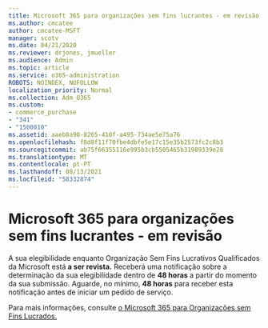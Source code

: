 ```yaml
---
title: Microsoft 365 para organizações sem fins lucrantes - em revisão
ms.author: cmcatee
author: cmcatee-MSFT
manager: scotv
ms.date: 04/21/2020
ms.reviewer: drjones, jmueller
ms.audience: Admin
ms.topic: article
ms.service: o365-administration
ROBOTS: NOINDEX, NOFOLLOW
localization_priority: Normal
ms.collection: Adm_O365
ms.custom:
- commerce_purchase
- "341"
- "1500010"
ms.assetid: aaeb8a90-8265-410f-a495-734ae5e75a76
ms.openlocfilehash: f8d8f11f70fbe4dbfe5e17c15e35b2573fc2c8b3
ms.sourcegitcommit: ab75f66355116e995b3cb5505465b31989339e28
ms.translationtype: MT
ms.contentlocale: pt-PT
ms.lasthandoff: 08/13/2021
ms.locfileid: "58332874"
---
```

# <a name="microsoft-365-for-nonprofits---under-review"></a>Microsoft 365 para organizações sem fins lucrantes - em revisão

A sua elegibilidade enquanto Organização Sem Fins Lucrativos Qualificados da Microsoft está **a ser revista.** Receberá uma notificação sobre a determinação da sua elegibilidade dentro de **48 horas** a partir do momento da sua submissão. Aguarde, no mínimo, **48 horas** para receber esta notificação antes de iniciar um pedido de serviço. 

Para mais informações, consulte [o Microsoft 365 para Organizações sem Fins Lucrados.](https://www.microsoft.com/nonprofits/microsoft-365) 
